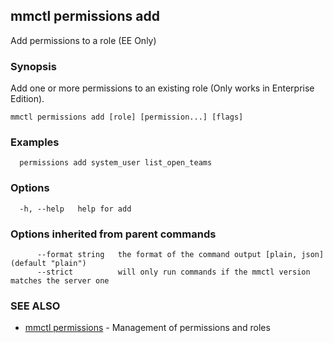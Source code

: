 ## mmctl permissions add

Add permissions to a role (EE Only)

### Synopsis

Add one or more permissions to an existing role (Only works in Enterprise Edition).

```
mmctl permissions add [role] [permission...] [flags]
```

### Examples

```
  permissions add system_user list_open_teams
```

### Options

```
  -h, --help   help for add
```

### Options inherited from parent commands

```
      --format string   the format of the command output [plain, json] (default "plain")
      --strict          will only run commands if the mmctl version matches the server one
```

### SEE ALSO

* [mmctl permissions](mmctl_permissions.md)	 - Management of permissions and roles

